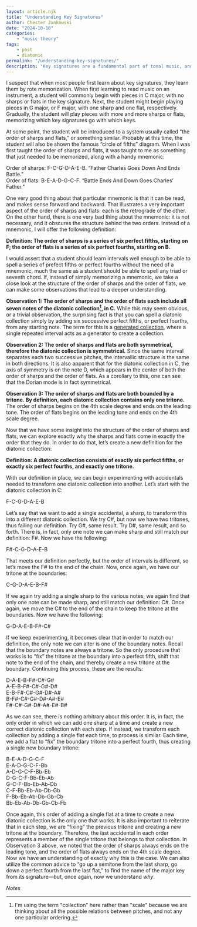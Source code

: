 ```yaml
---
layout: article.njk
title: "Understanding Key Signatures"
author: Chester Jankowski
date: "2024-10-10"
categories:
    - "music theory"
tags:
    - post
    - diatonic
permalink: "/understanding-key-signatures/"
description: "Key signatures are a fundamental part of tonal music, and are typically taught in early stages of learning music theory. However, the manner in which they are normally taught obscures some important aspects of diatonic collections, which this article will seek to illuminate."
---
```


I suspect that when most people first learn about key signatures, they learn them by rote memorization. When first learning to read music on an instrument, a student will commonly begin with pieces in C major, with no sharps or flats in the key signature. Next, the student might begin playing pieces in G major, or F major, with one sharp and one flat, respectively. Gradually, the student will play pieces with more and more sharps or flats, memorizing which key signatures go with which keys.

At some point, the student will be introduced to a system usually called “the order of sharps and flats,” or something similar. Probably at this time, the student will also be shown the famous “circle of fifths” diagram. When I was first taught the order of sharps and flats, it was taught to me as something that just needed to be memorized, along with a handy mnemonic:

Order of sharps: F-C-G-D-A-E-B. “Father Charles Goes Down And Ends Battle.”<br>
Order of flats: B-E-A-D-G-C-F. “Battle Ends And Down Goes Charles’ Father.”

One very good thing about that particular mnemonic is that it can be read, and makes sense forward and backward. That illustrates a very important aspect of the order of sharps and flats: each is the retrograde of the other. On the other hand, there is one very bad thing about the mnemonic: it is not necessary, and it obscures the structure behind the two orders. Instead of a mnemonic, I will offer the following definition:

**Definition: The order of sharps is a series of six perfect fifths, starting on F; the order of flats is a series of six perfect fourths, starting on B.**

I would assert that a student should learn intervals well enough to be able to spell a series of prefect fifths or perfect fourths without the need of a mnemonic, much the same as a student should be able to spell any triad or seventh chord. If, instead of simply memorizing a mnemonic, we take a close look at the structure of the order of sharps and the order of flats, we can make some observations that lead to a deeper understanding.

**Observation 1: The order of sharps and the order of flats each include all seven notes of the diatonic collection[^1], in C.** While this may seem obvious, or a trivial observation, the surprising fact is that you can spell a diatonic collection simply by adding six successive perfect fifths, or perfect fourths, from any starting note. The term for this is a [generated collection](/generated-collections), where a single repeated interval acts as a generator to create a collection.

**Observation 2: The order of sharps and flats are both symmetrical, therefore the diatonic collection is symmetrical.** Since the same interval separates each two successive pitches, the intervallic structure is the same in both directions. It is also apparent that for the diatonic collection in C, the axis of symmetry is on the note D, which appears in the center of both the order of sharps and the order of flats. As a corollary to this, one can see that the Dorian mode is in fact symmetrical. 

**Observation 3: The order of sharps and flats are both bounded by a tritone. By definition, each diatonic collection contains only one tritone.** The order of sharps begins on the 4th scale degree and ends on the leading tone. The order of flats begins on the leading tone and ends on the 4th scale degree.

Now that we have some insight into the structure of the order of sharps and flats, we can explore exactly why the sharps and flats come in exactly the order that they do. In order to do that, let’s create a new definition for the diatonic collection:

**Definition: A diatonic collection consists of exactly six perfect fifths, or exactly six perfect fourths, and exactly one tritone.**

With our definition in place, we can begin experimenting with accidentals needed to transform one diatonic collection into another. Let’s start with the diatonic collection in C:

F-C-G-D-A-E-B

Let’s say that we want to add a single accidental, a sharp, to transform this into a different diatonic collection. We try C#, but now we have two tritones, thus failing our definition. Try G#, same result. Try D#, same result, and so forth. There is, in fact, only one note we can make sharp and still match our definition: F#. Now we have the following:

F#-C-G-D-A-E-B

That meets our definition perfectly, but the order of intervals is different, so let’s move the F# to the end of the chain. Now, once again, we have our tritone at the boundaries:

C-G-D-A-E-B-F#

If we again try adding a single sharp to the various notes, we again find that only one note can be made sharp, and still match our definition: C#. Once again, we move the C# to the end of the chain to keep the tritone at the boundaries. Now we have the following:

G-D-A-E-B-F#-C#

If we keep experimenting, it becomes clear that in order to match our definition, the only note we can alter is one of the boundary notes. Recall that the boundary notes are always a tritone. So the only procedure that works is to “fix” the tritone at the boundary into a perfect fifth, shift that note to the end of the chain, and thereby create a new tritone at the boundary. Continuing this process, these are the results:

D-A-E-B-F#-C#-G#<br>
A-E-B-F#-C#-G#-D#<br>
E-B-F#-C#-G#-D#-A#<br>
B-F#-C#-G#-D#-A#-E#<br>
F#-C#-G#-D#-A#-E#-B#<br>

As we can see, there is nothing arbitrary about this order. It is, in fact, the only order in which we can add one sharp at a time and create a new correct diatonic collection with each step. If instead, we transform each collection by adding a single flat each time, to process is similar. Each time, we add a flat to “fix” the boundary tritone into a perfect fourth, thus creating a single new boundary tritone:

B-E-A-D-G-C-F<br>
E-A-D-G-C-F-Bb<br>
A-D-G-C-F-Bb-Eb<br>
D-G-C-F-Bb-Eb-Ab<br>
G-C-F-Bb-Eb-Ab-Db<br>
C-F-Bb-Eb-Ab-Db-Gb<br>
F-Bb-Eb-Ab-Db-Gb-Cb<br>
Bb-Eb-Ab-Db-Gb-Cb-Fb<br>

Once again, this order of adding a single flat at a time to create a new diatonic collection is the only one that works. It is also important to reiterate that in each step, we are “fixing” the previous tritone and creating a new tritone at the boundary. Therefore, the last accidental in each order represents a member of the single tritone that belongs to that collection. In Observation 3 above, we noted that the order of sharps always ends on the leading tone, and the order of flats always ends on the 4th scale degree. Now we have an understanding of exactly why this is the case. We can also utilize the common advice to “go up a semitone from the last sharp, go down a perfect fourth from the last flat,” to find the name of the major key from its signature—but, once again, now we understand *why*.

*Notes*

[^1]:I'm using the term "collection" here rather than "scale" because we are thinking about all the possible relations between pitches, and not any one particular ordering.
